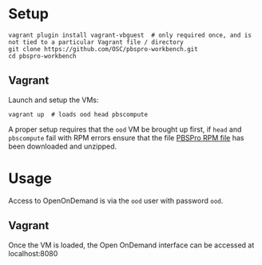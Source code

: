 # Setup

    vagrant plugin install vagrant-vbguest  # only required once, and is not tied to a particular Vagrant file / directory
    git clone https://github.com/OSC/pbspro-workbench.git
    cd pbspro-workbench
    

## Vagrant

Launch and setup the VMs:

    vagrant up  # loads ood head pbscompute

A proper setup requires that the `ood` VM be brought up first, if `head` and `pbscompute` fail with RPM errors ensure that the file [PBSPro RPM file](https://github.com/PBSPro/pbspro/releases/download/v19.1.1/pbspro_19.1.1.centos7.zip) has been downloaded and unzipped.

# Usage

Access to OpenOnDemand is via the `ood` user with password `ood`.

## Vagrant

Once the VM is loaded, the Open OnDemand interface can be accessed at localhost:8080